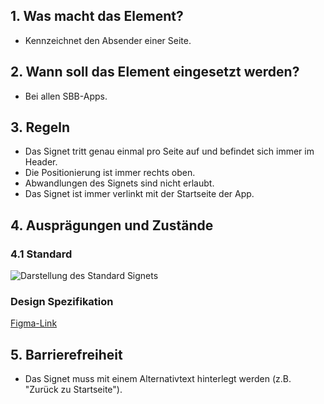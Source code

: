 ## 1. Was macht das Element?
*   Kennzeichnet den Absender einer Seite.

## 2. Wann soll das Element eingesetzt werden?
*   Bei allen SBB-Apps.

## 3. Regeln
*   Das Signet tritt genau einmal pro Seite auf und befindet sich immer im Header.
*   Die Positionierung ist immer rechts oben.
*   Abwandlungen des Signets sind nicht erlaubt.
*   Das Signet ist immer verlinkt mit der Startseite der App.

## 4. Ausprägungen und Zustände

<label class="switch" style="display:none"><input type="checkbox"><span class="slider round"></span></label>



### 4.1 Standard
![Darstellung des Standard Signets](https://raw.githubusercontent.com/sbb-design-systems/design-system-mobile-documentation/doku-update/documentation/brand/images/ME04_Signet.png 'class: image')

### Design Spezifikation
[Figma-Link](https://www.figma.com/file/WOtLIam1xwrqcgnAITsEhV/Design-System-Mobile?node-id=11%3A3793)

## 5. Barrierefreiheit
* Das Signet muss mit einem Alternativtext hinterlegt werden (z.B. "Zurück zu Startseite").